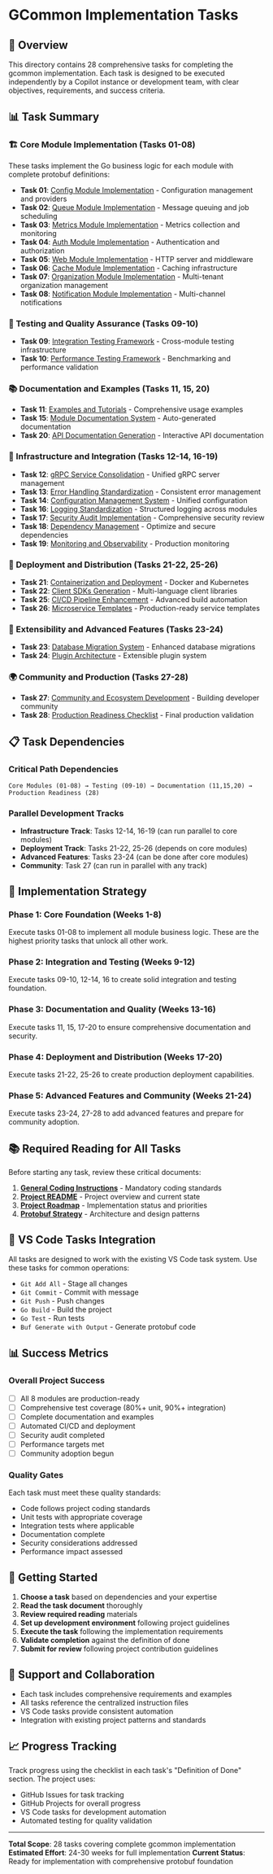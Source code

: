 <!-- file: tasks/README.md -->
<!-- version: 1.0.0 -->
<!-- guid: e9f9g9h9-c9d9-2e2f-6a6b-901234567cde -->

# GCommon Implementation Tasks

## 🎯 Overview

This directory contains 28 comprehensive tasks for completing the gcommon
implementation. Each task is designed to be executed independently by a Copilot
instance or development team, with clear objectives, requirements, and success
criteria.

## 📊 Task Summary

### 🏗️ Core Module Implementation (Tasks 01-08)

These tasks implement the Go business logic for each module with complete
protobuf definitions:

- **Task 01**:
  [Config Module Implementation](01-config-module-implementation.md) -
  Configuration management and providers
- **Task 02**:
  [Queue Module Implementation](02-queue-module-implementation.md) - Message
  queuing and job scheduling
- **Task 03**:
  [Metrics Module Implementation](03-metrics-module-implementation.md) - Metrics
  collection and monitoring
- **Task 04**: [Auth Module Implementation](04-auth-module-implementation.md) -
  Authentication and authorization
- **Task 05**: [Web Module Implementation](05-web-module-implementation.md) -
  HTTP server and middleware
- **Task 06**:
  [Cache Module Implementation](06-cache-module-implementation.md) - Caching
  infrastructure
- **Task 07**:
  [Organization Module Implementation](07-organization-module-implementation.md) -
  Multi-tenant organization management
- **Task 08**:
  [Notification Module Implementation](08-notification-module-implementation.md) -
  Multi-channel notifications

### 🧪 Testing and Quality Assurance (Tasks 09-10)

- **Task 09**:
  [Integration Testing Framework](09-integration-testing-framework.md) -
  Cross-module testing infrastructure
- **Task 10**:
  [Performance Testing Framework](10-performance-testing-framework.md) -
  Benchmarking and performance validation

### 📚 Documentation and Examples (Tasks 11, 15, 20)

- **Task 11**: [Examples and Tutorials](11-examples-and-tutorials.md) -
  Comprehensive usage examples
- **Task 15**:
  [Module Documentation System](15-module-documentation-system.md) -
  Auto-generated documentation
- **Task 20**:
  [API Documentation Generation](20-api-documentation-generation.md) -
  Interactive API documentation

### 🔧 Infrastructure and Integration (Tasks 12-14, 16-19)

- **Task 12**: [gRPC Service Consolidation](12-grpc-service-consolidation.md) -
  Unified gRPC server management
- **Task 13**:
  [Error Handling Standardization](13-error-handling-standardization.md) -
  Consistent error management
- **Task 14**:
  [Configuration Management System](14-configuration-management-system.md) -
  Unified configuration
- **Task 16**: [Logging Standardization](16-logging-standardization.md) -
  Structured logging across modules
- **Task 17**:
  [Security Audit Implementation](17-security-audit-implementation.md) -
  Comprehensive security review
- **Task 18**: [Dependency Management](18-dependency-management.md) - Optimize
  and secure dependencies
- **Task 19**: [Monitoring and Observability](19-monitoring-observability.md) -
  Production monitoring

### 🚀 Deployment and Distribution (Tasks 21-22, 25-26)

- **Task 21**:
  [Containerization and Deployment](21-containerization-deployment.md) - Docker
  and Kubernetes
- **Task 22**: [Client SDKs Generation](22-client-sdks-generation.md) -
  Multi-language client libraries
- **Task 25**: [CI/CD Pipeline Enhancement](25-ci-cd-pipeline-enhancement.md) -
  Advanced build automation
- **Task 26**: [Microservice Templates](26-microservice-templates.md) -
  Production-ready service templates

### 🔌 Extensibility and Advanced Features (Tasks 23-24)

- **Task 23**: [Database Migration System](23-database-migration-system.md) -
  Enhanced database migrations
- **Task 24**: [Plugin Architecture](24-plugin-architecture.md) - Extensible
  plugin system

### 🌍 Community and Production (Tasks 27-28)

- **Task 27**:
  [Community and Ecosystem Development](27-community-ecosystem.md) - Building
  developer community
- **Task 28**:
  [Production Readiness Checklist](28-production-readiness-checklist.md) - Final
  production validation

## 📋 Task Dependencies

### Critical Path Dependencies

```
Core Modules (01-08) → Testing (09-10) → Documentation (11,15,20) → Production Readiness (28)
```

### Parallel Development Tracks

- **Infrastructure Track**: Tasks 12-14, 16-19 (can run parallel to core
  modules)
- **Deployment Track**: Tasks 21-22, 25-26 (depends on core modules)
- **Advanced Features**: Tasks 23-24 (can be done after core modules)
- **Community**: Task 27 (can run in parallel with any track)

## 🎯 Implementation Strategy

### Phase 1: Core Foundation (Weeks 1-8)

Execute tasks 01-08 to implement all module business logic. These are the
highest priority tasks that unlock all other work.

### Phase 2: Integration and Testing (Weeks 9-12)

Execute tasks 09-10, 12-14, 16 to create solid integration and testing
foundation.

### Phase 3: Documentation and Quality (Weeks 13-16)

Execute tasks 11, 15, 17-20 to ensure comprehensive documentation and security.

### Phase 4: Deployment and Distribution (Weeks 17-20)

Execute tasks 21-22, 25-26 to create production deployment capabilities.

### Phase 5: Advanced Features and Community (Weeks 21-24)

Execute tasks 23-24, 27-28 to add advanced features and prepare for community
adoption.

## 📚 Required Reading for All Tasks

Before starting any task, review these critical documents:

1. **[General Coding Instructions](../.github/instructions/general-coding.instructions.md)** -
   Mandatory coding standards
2. **[Project README](../README.md)** - Project overview and current state
3. **[Project Roadmap](../TODO.md)** - Implementation status and priorities
4. **[Protobuf Strategy](../docs/PROTOBUF_STRATEGY.md)** - Architecture and
   design patterns

## 🔧 VS Code Tasks Integration

All tasks are designed to work with the existing VS Code task system. Use these
tasks for common operations:

- `Git Add All` - Stage all changes
- `Git Commit` - Commit with message
- `Git Push` - Push changes
- `Go Build` - Build the project
- `Go Test` - Run tests
- `Buf Generate with Output` - Generate protobuf code

## 📊 Success Metrics

### Overall Project Success

- [ ] All 8 modules are production-ready
- [ ] Comprehensive test coverage (80%+ unit, 90%+ integration)
- [ ] Complete documentation and examples
- [ ] Automated CI/CD and deployment
- [ ] Security audit completed
- [ ] Performance targets met
- [ ] Community adoption begun

### Quality Gates

Each task must meet these quality standards:

- Code follows project coding standards
- Unit tests with appropriate coverage
- Integration tests where applicable
- Documentation complete
- Security considerations addressed
- Performance impact assessed

## 🚀 Getting Started

1. **Choose a task** based on dependencies and your expertise
2. **Read the task document** thoroughly
3. **Review required reading** materials
4. **Set up development environment** following project guidelines
5. **Execute the task** following the implementation requirements
6. **Validate completion** against the definition of done
7. **Submit for review** following project contribution guidelines

## 🤝 Support and Collaboration

- Each task includes comprehensive requirements and examples
- All tasks reference the centralized instruction files
- VS Code tasks provide consistent automation
- Integration with existing project patterns and standards

## 📈 Progress Tracking

Track progress using the checklist in each task's "Definition of Done" section.
The project uses:

- GitHub Issues for task tracking
- GitHub Projects for overall progress
- VS Code tasks for development automation
- Automated testing for quality validation

---

**Total Scope**: 28 tasks covering complete gcommon implementation **Estimated
Effort**: 24-30 weeks for full implementation **Current Status**: Ready for
implementation with comprehensive protobuf foundation
